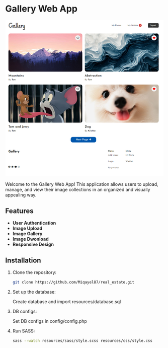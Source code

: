 # Gallery Web App

![Gallery Web App](public/screen.png)

Welcome to the Gallery Web App! This application allows users to upload, manage, and view their image collections in an organized and visually appealing way.

## Features

- **User Authentication**
- **Image Upload**
- **Image Gallery**
- **Image Dwonload**
- **Responsive Design**

## Installation

1. Clone the repository:

   ```bash
   git clone https://github.com/Miqayel87/real_estate.git
   ```

2. Set up the database:

   Create database and import resources/database.sql

3. DB configs:

   Set DB configs in config/config.php

4. Run SASS:
   ```bash
   sass --watch resources/sass/style.scss resources/css/style.css
   ```

